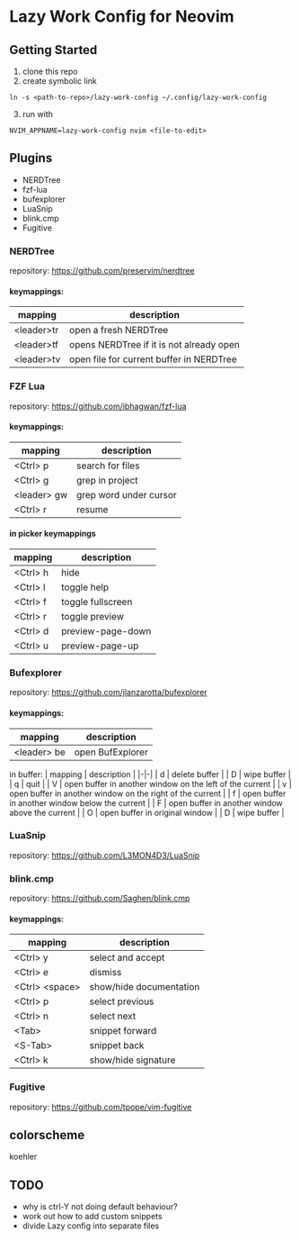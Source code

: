 # Lazy Work Config for Neovim

## Getting Started
1. clone this repo
2. create symbolic link
```
ln -s <path-to-repo>/lazy-work-config ~/.config/lazy-work-config
```
3. run with
```
NVIM_APPNAME=lazy-work-config nvim <file-to-edit>
```

## Plugins

* NERDTree  
* fzf-lua
* bufexplorer
* LuaSnip
* blink.cmp
* Fugitive

### NERDTree

repository: https://github.com/preservim/nerdtree

#### keymappings:
| mapping | description |
|-|-|
| &lt;leader>tr | open a fresh NERDTree |
| &lt;leader>tf | opens NERDTree if it is not already open |
| &lt;leader>tv | open file for current buffer in NERDTree |

### FZF Lua

repository: https://github.com/ibhagwan/fzf-lua

#### keymappings:
| mapping | description |
|-|-|
| &lt;Ctrl> p | search for files |
| &lt;Ctrl> g | grep in project |
| &lt;leader> gw | grep word under cursor |
| &lt;Ctrl> r | resume |

#### in picker keymappings
| mapping | description |
|-|-|
| &lt;Ctrl> h | hide |
| &lt;Ctrl> l | toggle help |
| &lt;Ctrl> f | toggle fullscreen |
| &lt;Ctrl> r | toggle preview |
| &lt;Ctrl> d | preview-page-down |
| &lt;Ctrl> u | preview-page-up |

### Bufexplorer

repository: https://github.com/jlanzarotta/bufexplorer

#### keymappings:
| mapping | description |
|-|-|
| &lt;leader> be | open BufExplorer |

in buffer:
| mapping | description |
|-|-|
| d | delete buffer |
| D | wipe buffer |
| q | quit |
| V | open buffer in another window on the left of the current |
| v | open buffer in another window on the right of the current |
| f | open buffer in another window below the current |
| F | open buffer in another window above the current |
| O | open buffer in original window |
| D | wipe buffer |

### LuaSnip

repository: https://github.com/L3MON4D3/LuaSnip


### blink.cmp

repository: https://github.com/Saghen/blink.cmp

#### keymappings: 
| mapping | description |
|-|-|
| &lt;Ctrl> y | select and accept |
| &lt;Ctrl> e | dismiss |
| &lt;Ctrl> &lt;space> | show/hide documentation |
| &lt;Ctrl> p | select previous |
| &lt;Ctrl> n | select next |
| &lt;Tab> | snippet forward |
| &lt;S-Tab> | snippet back |
| &lt;Ctrl> k | show/hide signature |

### Fugitive

repository: https://github.com/tpope/vim-fugitive

## colorscheme
koehler

## TODO
* why is ctrl-Y not doing default behaviour?
* work out how to add custom snippets
* divide Lazy config into separate files
